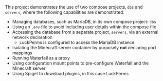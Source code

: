 This project demonstrates the use of two compose projects, `dbs` and `servers`, where the following capabilities are demonstrated:

- Managing databases, such as MariaDB, in its own compose project: `dbs`
- Using an `.env` file to avoid including user details within the compose file 
- Accessing the database from a separate project, `servers`, via an external network declaration
  - LuckPerms is configured to access the MariaDB instance
- Isolating the Minecraft server container by purposely **not** declaring port mappings
- Running Waterfall as a proxy
- Using configuration mount points to pre-configure Waterfall and the Minecraft server
- Using Spiget to download plugins, in this case LuckPerms
